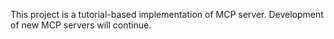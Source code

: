 This project is a tutorial-based implementation of MCP server. Development of new MCP servers will continue.
